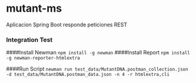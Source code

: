 # mutant-ms
Aplicacion Spring Boot responde peticiones REST


### Integration Test
####Install Newman
```npm install -g newman```
####Install Report
```npm install -g newman-reporter-htmlextra```

####Run Script
```newman run test_data/MutantDNA.postman_collection.json -d test_data/MutantDNA.postman_data.json -n 4 -r htmlextra,cli```